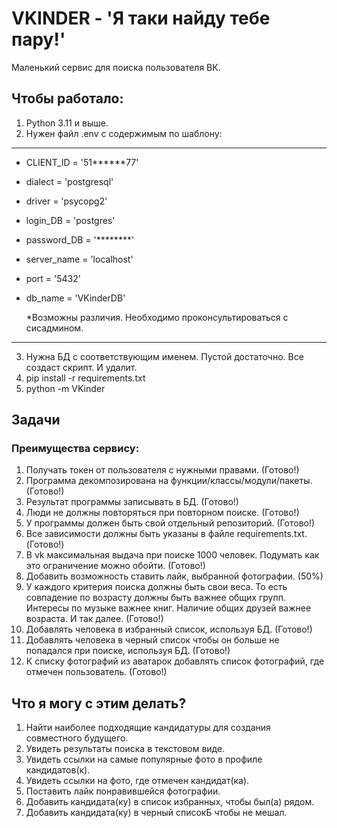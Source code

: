 # VKINDER - 'Я таки найду тебе пару!'
Маленький сервис для поиска пользователя ВК.

## Чтобы работало:
1. Python 3.11 и выше.
2. Нужен файл .env с содержимым по шаблону:
---- 
- CLIENT_ID = '51******77'
- dialect = 'postgresql'
- driver = 'psycopg2'
- login_DB = 'postgres'
- password_DB = '********'
- server_name = 'localhost'
- port = '5432'
- db_name = 'VKinderDB'
  
  *Возможны различия. Необходимо проконсультироваться с сисадмином.
----
3. Нужна БД с соответствующим именем. Пустой достаточно. Все создаст скрипт. И удалит.
4. pip install -r requirements.txt
5. python -m VKinder

## Задачи
### Преимущества сервису:

1. Получать токен от пользователя с нужными правами.                (Готово!)
2. Программа декомпозирована на функции/классы/модули/пакеты.       (Готово!)
3. Результат программы записывать в БД.                             (Готово!)
4. Люди не должны повторяться при повторном поиске.                 (Готово!)
5. У программы должен быть свой отдельный репозиторий.              (Готово!)
6. Все зависимости должны быть указаны в файле requiremеnts.txt.    (Готово!)
7. В vk максимальная выдача при поиске 1000 человек. Подумать как это ограничение можно обойти. (Готово!)
8. Добавить возможность ставить лайк, выбранной фотографии. (50%)
9.  У каждого критерия поиска должны быть свои веса. То есть совпадение по возрасту должны быть важнее общих групп. Интересы по музыке важнее книг. Наличие общих друзей важнее возраста. И так далее. (Готово!)
10. Добавлять человека в избранный список, используя БД. (Готово!)
11. Добавлять человека в черный список чтобы он больше не попадался при поиске, используя БД. (Готово!)
12. К списку фотографий из аватарок добавлять список фотографий, где отмечен пользователь. (Готово!)

## Что я могу с этим делать?
1. Найти наиболее подходящие кандидатуры для создания совместного будущего.
2. Увидеть результаты поиска в текстовом виде.
3. Увидеть ссылки на самые популярные фото в профиле кандидатов(к).
4. Увидеть ссылки на фото, где отмечен кандидат(ка).
5. Поставить лайк понравившейся фотографии.
6. Добавить кандидата(ку) в список избранных, чтобы был(а) рядом.
7. Добавить кандидата(ку) в черный списокБ чтобы не мешал.


